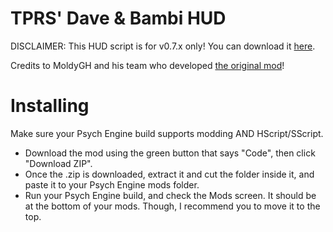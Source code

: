 # TPRS' Dave & Bambi HUD
DISCLAIMER: This HUD script is for v0.7.x only! You can download it [here](https://github.com/ShadowMario/FNF-PsychEngine/releases/tag/0.7.2).

Credits to MoldyGH and his team who developed [the original mod](https://gamebanana.com/mods/43201)!
# Installing
Make sure your Psych Engine build supports modding AND HScript/SScript.

- Download the mod using the green button that says "Code", then click "Download ZIP".
- Once the .zip is downloaded, extract it and cut the folder inside it, and paste it to your Psych Engine mods folder.
- Run your Psych Engine build, and check the Mods screen. It should be at the bottom of your mods. Though, I recommend you to move it to the top.
